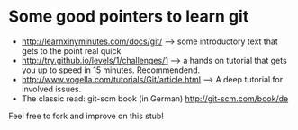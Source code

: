 Some good pointers to learn git
============================== 
* http://learnxinyminutes.com/docs/git/ --> some introductory text that gets to the point real quick
* http://try.github.io/levels/1/challenges/1 --> a hands on tutorial that gets you up to speed in 15 minutes. Recommendend.
* http://www.vogella.com/tutorials/Git/article.html --> A deep tutorial for involved issues.
* The classic read: git-scm book (in German) http://git-scm.com/book/de


Feel free to fork and improve on this stub!
